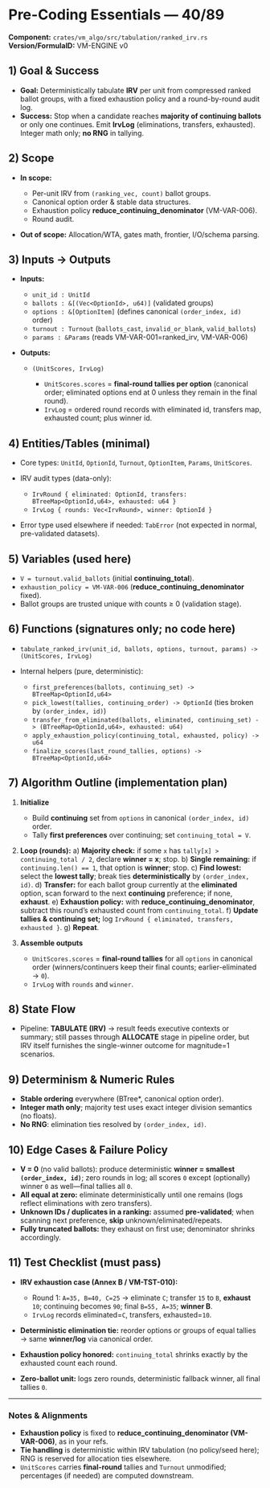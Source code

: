 

# Pre-Coding Essentials — 40/89

**Component:** `crates/vm_algo/src/tabulation/ranked_irv.rs`
**Version/FormulaID:** VM-ENGINE v0

## 1) Goal & Success

* **Goal:** Deterministically tabulate **IRV** per unit from compressed ranked ballot groups, with a fixed exhaustion policy and a round-by-round audit log.
* **Success:** Stop when a candidate reaches **majority of continuing ballots** or only one continues. Emit **IrvLog** (eliminations, transfers, exhausted). Integer math only; **no RNG** in tallying.

## 2) Scope

* **In scope:**

  * Per-unit IRV from `(ranking_vec, count)` ballot groups.
  * Canonical option order & stable data structures.
  * Exhaustion policy **reduce\_continuing\_denominator** (VM-VAR-006).
  * Round audit.
* **Out of scope:** Allocation/WTA, gates math, frontier, I/O/schema parsing.

## 3) Inputs → Outputs

* **Inputs:**

  * `unit_id : UnitId`
  * `ballots : &[(Vec<OptionId>, u64)]` (validated groups)
  * `options : &[OptionItem]` (defines canonical `(order_index, id)` order)
  * `turnout : Turnout` (`ballots_cast`, `invalid_or_blank`, `valid_ballots`)
  * `params : &Params` (reads VM-VAR-001=ranked\_irv, VM-VAR-006)
* **Outputs:**

  * `(UnitScores, IrvLog)`

    * `UnitScores.scores` = **final-round tallies per option** (canonical order; eliminated options end at 0 unless they remain in the final round).
    * `IrvLog` = ordered round records with eliminated id, transfers map, exhausted count; plus winner id.

## 4) Entities/Tables (minimal)

* Core types: `UnitId`, `OptionId`, `Turnout`, `OptionItem`, `Params`, `UnitScores`.
* IRV audit types (data-only):

  * `IrvRound { eliminated: OptionId, transfers: BTreeMap<OptionId,u64>, exhausted: u64 }`
  * `IrvLog { rounds: Vec<IrvRound>, winner: OptionId }`
* Error type used elsewhere if needed: `TabError` (not expected in normal, pre-validated datasets).

## 5) Variables (used here)

* `V = turnout.valid_ballots` (initial **continuing\_total**).
* `exhaustion_policy = VM-VAR-006` (**reduce\_continuing\_denominator** fixed).
* Ballot groups are trusted unique with counts ≥ 0 (validation stage).

## 6) Functions (signatures only; **no code here**)

* `tabulate_ranked_irv(unit_id, ballots, options, turnout, params) -> (UnitScores, IrvLog)`
* Internal helpers (pure, deterministic):

  * `first_preferences(ballots, continuing_set) -> BTreeMap<OptionId,u64>`
  * `pick_lowest(tallies, continuing_order) -> OptionId` (ties broken by `(order_index, id)`)
  * `transfer_from_eliminated(ballots, eliminated, continuing_set) -> (BTreeMap<OptionId,u64>, exhausted: u64)`
  * `apply_exhaustion_policy(continuing_total, exhausted, policy) -> u64`
  * `finalize_scores(last_round_tallies, options) -> BTreeMap<OptionId,u64>`

## 7) Algorithm Outline (implementation plan)

1. **Initialize**

   * Build **continuing** set from `options` in canonical `(order_index, id)` order.
   * Tally **first preferences** over continuing; set `continuing_total = V`.
2. **Loop (rounds):**
   a) **Majority check:** if some `x` has `tally[x] > continuing_total / 2`, declare **winner = x**; stop.
   b) **Single remaining:** if `continuing.len() == 1`, that option is **winner**; stop.
   c) **Find lowest:** select the **lowest tally**; break ties **deterministically** by `(order_index, id)`.
   d) **Transfer:** for each ballot group currently at the **eliminated** option, scan forward to the next **continuing** preference; if none, **exhaust**.
   e) **Exhaustion policy:** with **reduce\_continuing\_denominator**, subtract this round’s exhausted count from `continuing_total`.
   f) **Update tallies & continuing set;** log `IrvRound { eliminated, transfers, exhausted }`.
   g) **Repeat**.
3. **Assemble outputs**

   * `UnitScores.scores` = **final-round tallies** for all `options` in canonical order (winners/continuers keep their final counts; earlier-eliminated → `0`).
   * `IrvLog` with `rounds` and `winner`.

## 8) State Flow

* Pipeline: **TABULATE (IRV)** → result feeds executive contexts or summary; still passes through **ALLOCATE** stage in pipeline order, but IRV itself furnishes the single-winner outcome for magnitude=1 scenarios.

## 9) Determinism & Numeric Rules

* **Stable ordering** everywhere (BTree\*, canonical option order).
* **Integer math only**; majority test uses exact integer division semantics (no floats).
* **No RNG**: elimination ties resolved by `(order_index, id)`.

## 10) Edge Cases & Failure Policy

* **V = 0** (no valid ballots): produce deterministic **winner = smallest `(order_index, id)`**; zero rounds in log; all scores `0` except (optionally) winner `0` as well—final tallies all `0`.
* **All equal at zero:** eliminate deterministically until one remains (logs reflect eliminations with zero transfers).
* **Unknown IDs / duplicates in a ranking:** assumed **pre-validated**; when scanning next preference, **skip** unknown/eliminated/repeats.
* **Fully truncated ballots:** they exhaust on first use; denominator shrinks accordingly.

## 11) Test Checklist (must pass)

* **IRV exhaustion case (Annex B / VM-TST-010):**

  * Round 1: `A=35, B=40, C=25` → eliminate `C`; transfer `15` to `B`, **exhaust** `10`; continuing becomes `90`; final `B=55, A=35`; **winner B**.
  * `IrvLog` records eliminated=`C`, transfers, exhausted=`10`.
* **Deterministic elimination tie:** reorder options or groups of equal tallies → same **winner/log** via canonical order.
* **Exhaustion policy honored:** `continuing_total` shrinks exactly by the exhausted count each round.
* **Zero-ballot unit:** logs zero rounds, deterministic fallback winner, all final tallies `0`.

---

### Notes & Alignments

* **Exhaustion policy** is fixed to **reduce\_continuing\_denominator (VM-VAR-006)**, as in your refs.
* **Tie handling** is deterministic within IRV tabulation (no policy/seed here); RNG is reserved for allocation ties elsewhere.
* `UnitScores` carries **final-round** tallies and `Turnout` unmodified; percentages (if needed) are computed downstream.
